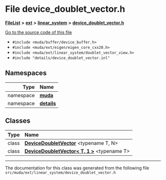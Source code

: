 

# File device\_doublet\_vector.h



[**FileList**](files.md) **>** [**ext**](dir_dee31a662aa40cb7fc08cb07824f4a9a.md) **>** [**linear\_system**](dir_6f09a74f7ee1db37d591c4a0fc2f2223.md) **>** [**device\_doublet\_vector.h**](device__doublet__vector_8h.md)

[Go to the source code of this file](device__doublet__vector_8h_source.md)



* `#include <muda/buffer/device_buffer.h>`
* `#include <muda/ext/eigen/eigen_core_cxx20.h>`
* `#include <muda/ext/linear_system/doublet_vector_view.h>`
* `#include "details/device_doublet_vector.inl"`













## Namespaces

| Type | Name |
| ---: | :--- |
| namespace | [**muda**](namespacemuda.md) <br> |
| namespace | [**details**](namespacemuda_1_1details.md) <br> |


## Classes

| Type | Name |
| ---: | :--- |
| class | [**DeviceDoubletVector**](classmuda_1_1_device_doublet_vector.md) &lt;typename T, N&gt;<br> |
| class | [**DeviceDoubletVector&lt; T, 1 &gt;**](classmuda_1_1_device_doublet_vector_3_01_t_00_011_01_4.md) &lt;typename T&gt;<br> |



















































------------------------------
The documentation for this class was generated from the following file `src/muda/ext/linear_system/device_doublet_vector.h`

